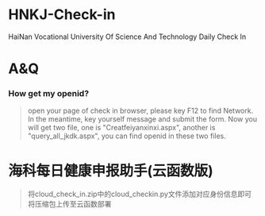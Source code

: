 # HNKJ-Check-in
 HaiNan Vocational University Of Science And Technology Daily Check In

# A&Q  
### How get my openid?  
> open your page of check in browser, please key F12 to find Network. In the meantime, key yourself message and submit the form. Now you will get two file, one is "Creatfeiyanxinxi.aspx", another is "query_all_jkdk.aspx", you can find openid in these two files.

# 海科每日健康申报助手(云函数版)  
> 将cloud_check_in.zip中的cloud_checkin.py文件添加对应身份信息即可将压缩包上传至云函数部署